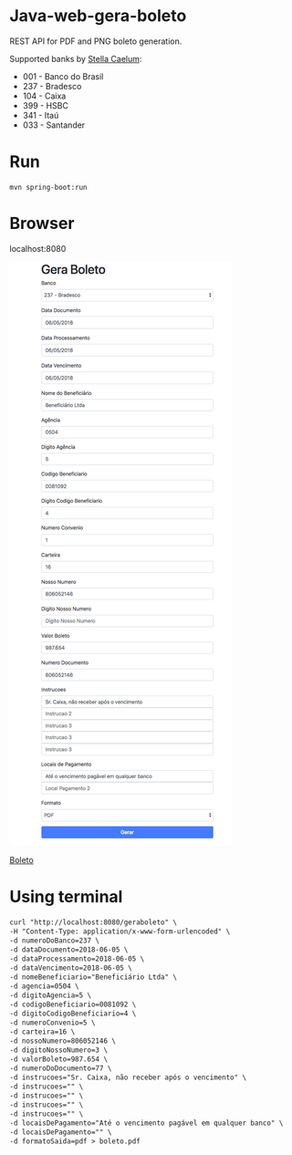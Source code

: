 # Java-web-gera-boleto

REST API for PDF and PNG boleto generation.

Supported banks by [Stella Caelum](http://stella.caelum.com.br):
* 001 - Banco do Brasil
* 237 - Bradesco
* 104 - Caixa
* 399 - HSBC
* 341 - Itaú
* 033 - Santander

# Run

```
mvn spring-boot:run
```

# Browser

localhost:8080

![](doc/geraboleto-form.png)


[Boleto](doc/geraboleto.pdf)


# Using terminal

```
curl "http://localhost:8080/geraboleto" \
-H "Content-Type: application/x-www-form-urlencoded" \
-d numeroDoBanco=237 \
-d dataDocumento=2018-06-05 \
-d dataProcessamento=2018-06-05 \
-d dataVencimento=2018-06-05 \
-d nomeBeneficiario="Beneficiário Ltda" \
-d agencia=0504 \
-d digitoAgencia=5 \
-d codigoBeneficiario=0081092 \
-d digitoCodigoBeneficiario=4 \
-d numeroConvenio=5 \
-d carteira=16 \
-d nossoNumero=806052146 \
-d digitoNossoNumero=3 \
-d valorBoleto=987.654 \
-d numeroDoDocumento=77 \
-d instrucoes="Sr. Caixa, não receber após o vencimento" \
-d instrucoes="" \
-d instrucoes="" \
-d instrucoes="" \
-d instrucoes="" \
-d locaisDePagamento="Até o vencimento pagável em qualquer banco" \
-d locaisDePagamento="" \
-d formatoSaida=pdf > boleto.pdf
```